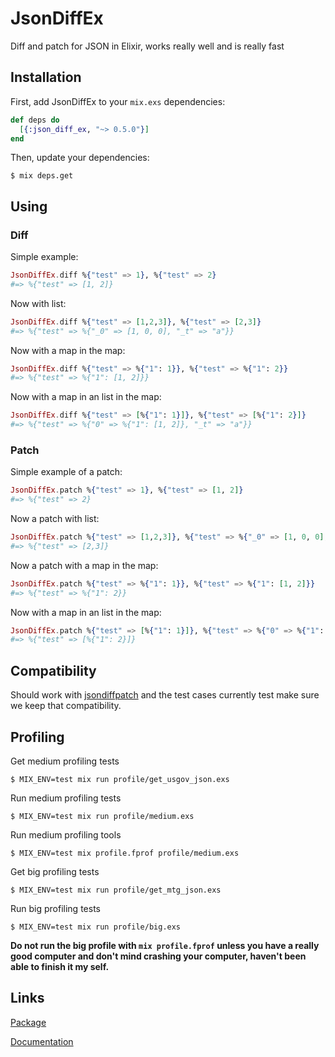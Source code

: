 # JsonDiffEx

Diff and patch for JSON in Elixir, works really well and is really fast


## Installation

First, add JsonDiffEx to your `mix.exs` dependencies:

```elixir
def deps do
  [{:json_diff_ex, "~> 0.5.0"}]
end
```

Then, update your dependencies:

```sh-session
$ mix deps.get
```

## Using

### Diff

Simple example:

```elixir
JsonDiffEx.diff %{"test" => 1}, %{"test" => 2}
#=> %{"test" => [1, 2]}
```

Now with list:

```elixir
JsonDiffEx.diff %{"test" => [1,2,3]}, %{"test" => [2,3]}
#=> %{"test" => %{"_0" => [1, 0, 0], "_t" => "a"}}
```

Now with a map in the map:

```elixir
JsonDiffEx.diff %{"test" => %{"1": 1}}, %{"test" => %{"1": 2}}
#=> %{"test" => %{"1": [1, 2]}}
```

Now with a map in an list in the map:

```elixir
JsonDiffEx.diff %{"test" => [%{"1": 1}]}, %{"test" => [%{"1": 2}]}
#=> %{"test" => %{"0" => %{"1": [1, 2]}, "_t" => "a"}}
```

### Patch

Simple example of a patch:

```elixir
JsonDiffEx.patch %{"test" => 1}, %{"test" => [1, 2]}
#=> %{"test" => 2}
```

Now a patch with list:

```elixir
JsonDiffEx.patch %{"test" => [1,2,3]}, %{"test" => %{"_0" => [1, 0, 0], "_t" => "a"}}
#=> %{"test" => [2,3]}
```

Now a patch with a map in the map:

```elixir
JsonDiffEx.patch %{"test" => %{"1": 1}}, %{"test" => %{"1": [1, 2]}}
#=> %{"test" => %{"1": 2}}
```

Now with a map in an list in the map:

```elixir
JsonDiffEx.patch %{"test" => [%{"1": 1}]}, %{"test" => %{"0" => %{"1": [1, 2]}, "_t" => "a"}}
#=> %{"test" => [%{"1": 2}]}
```


## Compatibility

Should work with [jsondiffpatch](https://github.com/benjamine/jsondiffpatch)
and the test cases currently test make sure we keep that compatibility.

## Profiling


Get medium profiling tests

```sh-session
$ MIX_ENV=test mix run profile/get_usgov_json.exs
```

Run medium profiling tests

```sh-session
$ MIX_ENV=test mix run profile/medium.exs
```

Run medium profiling tools

```sh-session
$ MIX_ENV=test mix profile.fprof profile/medium.exs
```

Get big profiling tests

```sh-session
$ MIX_ENV=test mix run profile/get_mtg_json.exs
```

Run big profiling tests

```sh-session
$ MIX_ENV=test mix run profile/big.exs
```

**Do not run the big profile with `mix profile.fprof` unless you
have a really good computer and don't mind crashing your computer,
haven't been able to finish it my self.**

## Links
[Package](https://hex.pm/packages/json_diff_ex)

[Documentation](http://hexdocs.pm/json_diff_ex/0.5.0/JsonDiffEx.html)
